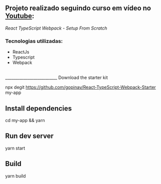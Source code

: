 ## Projeto realizado seguindo curso em vídeo no [Youtube](https://www.youtube.com/watch?v=TNhaISOUy6Q):
 
*React TypeScript Webpack - Setup From Scratch*
  
### Tecnologias utilizadas:

- ReactJs  
- Typescript
- Webpack

<br/>
__________________________
Download the starter kit

npx degit https://github.com/gopinav/React-TypeScript-Webpack-Starter my-app

## Install dependencies

cd my-app &&
yarn

## Run dev server

yarn start

## Build

yarn build


